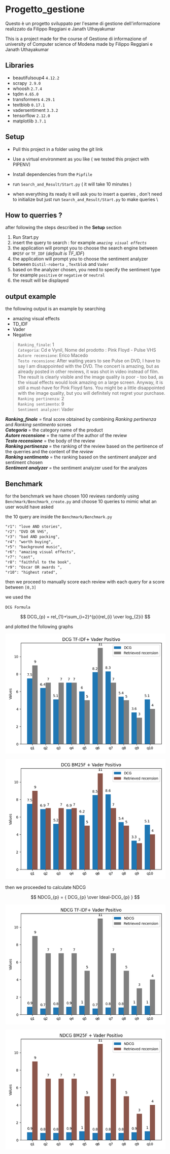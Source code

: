 # Progetto_gestione

Questo è un progetto sviluppato per l'esame di gestione dell'informazione realizzato da Filippo Reggiani e Janath Uthayakumar

This is a project made for the course of Gestione di informazione of university of Computer science of  Modena made by Filippo Reggiani e Janath Uthayakumar  


## Libraries
* beautifulsoup4 `4.12.2`
* scrapy` 2.9.0`
* whoosh `2.7.4`
* tqdm `4.65.0`
* transformers `4.29.1`
* textblob `0.17.1`
* vadersentiment `3.3.2`
* tensorflow `2.12.0`
* matplotlib  `3.7.1`



## Setup 

- Pull this project in a folder using the git link

- Use a virtual environment as you like ( we tested this project with PIPENV)

- Install dependencies from the `Pipfile`

- run `Search_and_Result/Start.py` ( it will take 10 minutes )

- when everything its ready it will ask you to insert a queries ,
don't need to initialize but just run `Search_and_Result/Start.py` to make queries \


## How to querries ?

after following the steps described in the **Setup** section 

1. Run Start.py
2. insert the query to search : for example _`amazing visual effects`_
3. the application will prompt you to choose the search engine between `BM25F` or `TF_IDF` (_default is TF_IDF_)
4. the application will prompt you to choose the sentiment analyzer between `Distil-roberta `, `Textblob` and `Vader`
5. based on the analyzer chosen, you need to specify the sentiment type for example `positive` or `negative` or `neutral`
6. the result will be displayed


## output example 
the following output is an example by searching   
* amazing visual effects 
* TD_IDF
* Vader
* Negative

>`Ranking_finale`:  1 <br />
>`Categoria`: Cd e Vynil, Nome del prodotto : Pink Floyd - Pulse VHS <br />
>`Autore recensione`: Erico Macedo<br />
>`Testo recensione`: After waiting years to see Pulse on DVD, I have to say I am disappointed with the DVD. The concert is amazing, but as already posted in other reviews, it was shot in video instead of film. The result is clearly visible and the image quality is poor - too bad, as the visual effects would look amazing on a large screen.  Anyway, it is still a must-have for Pink Floyd fans. You might be a little disappointed with the image quality, but you will definitely not regret your purchase.<br />
>`Ranking pertinenza`: 2  <br />
>`Ranking sentimento`: 9  <br />
>`Sentiment analyzer`: Vader <br />

**_Ranking_finale_** =  final score obtained by combining _Ranking pertinenza_ and _Ranking sentimento_ scroes <br >
**_Categoria_** =  the category name of the product  <br >
**_Autore recensione_** =  the name of the author of the review <br >
**_Testo recensione_** =   the body of the review  <br >
**_Ranking pertinenza_** =  the ranking of the review based on the pertinence of the querries and the content of the _review_  <br >
**_Ranking sentimento_** =  the ranking based on the sentiment analyzer and sentiment chosen  <br >
**_Sentiment analyzer_** =  the sentiment analyzer used for the analyzes  <br >

## Benchmark

for the benchmark we have chosen 100 reviews randomly using `Benchmark/Benchmark_create.py` and choose 10 queries to mimic what an user would have asked

the 10 query are inside the `Benchmark/Benchmark.py`

    "r1": "love AND stories",
    "r2": "DVD OR VHS",
    "r3": "bad AND packing",
    "r4": "worth buying",
    "r5": "background music",
    "r6": "amazing visual effects",
    "r7": "cast",
    "r8": "faithful to the book",
    "r9": "Oscar OR awards ",
    "r10": "highest rated",

then we proceed to manually score each review with each query for a score between `[0,3]`

we used the 

` DCG Formula `

$$ DCG_{p} = rel_{1}+\sum_{i=2}^{p}{rel_{i} \over log_{2}i} $$

and plotted the following graphs 

![DCG using Tf_IDF](https://github.com/flitz99/Progetto_gestione/blob/main/Benchmark/DCG_measures.png)


![DCG using BM25](https://github.com/flitz99/Progetto_gestione/blob/main/Benchmark/DCG_measures_BM25F.png)

then we proceeded to calculate NDCG 

$$ NDCG_{p} = { DCG_{p} \over Ideal-DCG_{p} } $$


![NDCG using Tf_IDF](https://github.com/flitz99/Progetto_gestione/blob/main/Benchmark/NDCG_measures.png)

![NDCG using BM25](https://github.com/flitz99/Progetto_gestione/blob/main/Benchmark/NDCG_measures_BM25F.png)